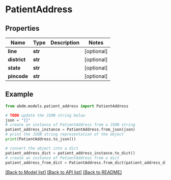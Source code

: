 # PatientAddress


## Properties

Name | Type | Description | Notes
------------ | ------------- | ------------- | -------------
**line** | **str** |  | [optional] 
**district** | **str** |  | [optional] 
**state** | **str** |  | [optional] 
**pincode** | **str** |  | [optional] 

## Example

```python
from abdm.models.patient_address import PatientAddress

# TODO update the JSON string below
json = "{}"
# create an instance of PatientAddress from a JSON string
patient_address_instance = PatientAddress.from_json(json)
# print the JSON string representation of the object
print(PatientAddress.to_json())

# convert the object into a dict
patient_address_dict = patient_address_instance.to_dict()
# create an instance of PatientAddress from a dict
patient_address_from_dict = PatientAddress.from_dict(patient_address_dict)
```
[[Back to Model list]](../README.md#documentation-for-models) [[Back to API list]](../README.md#documentation-for-api-endpoints) [[Back to README]](../README.md)


